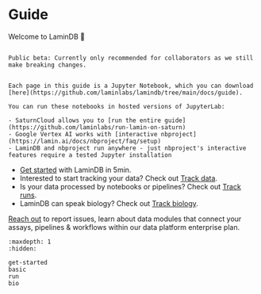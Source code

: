 # Guide

Welcome to LaminDB 👋

```{warning}

Public beta: Currently only recommended for collaborators as we still make breaking changes.

```

```{tip}

Each page in this guide is a Jupyter Notebook, which you can download [here](https://github.com/laminlabs/lamindb/tree/main/docs/guide).

You can run these notebooks in hosted versions of JupyterLab:

- SaturnCloud allows you to [run the entire guide](https://github.com/laminlabs/run-lamin-on-saturn)
- Google Vertex AI works with [interactive nbproject](https://lamin.ai/docs/nbproject/faq/setup)
- LaminDB and nbproject run anywhere - just nbproject's interactive features require a tested Jupyter installation

```

- [Get started](get-started) with LaminDB in 5min.
- Interested to start tracking your data? Check out [Track data](basic).
- Is your data processed by notebooks or pipelines? Check out [Track runs](run).
- LaminDB can speak biology? Check out [Track biology](bio).

[Reach out](https://lamin.ai/contact) to report issues, learn about data modules that connect your assays, pipelines & workflows within our data platform enterprise plan.

```{toctree}
:maxdepth: 1
:hidden:

get-started
basic
run
bio
```
